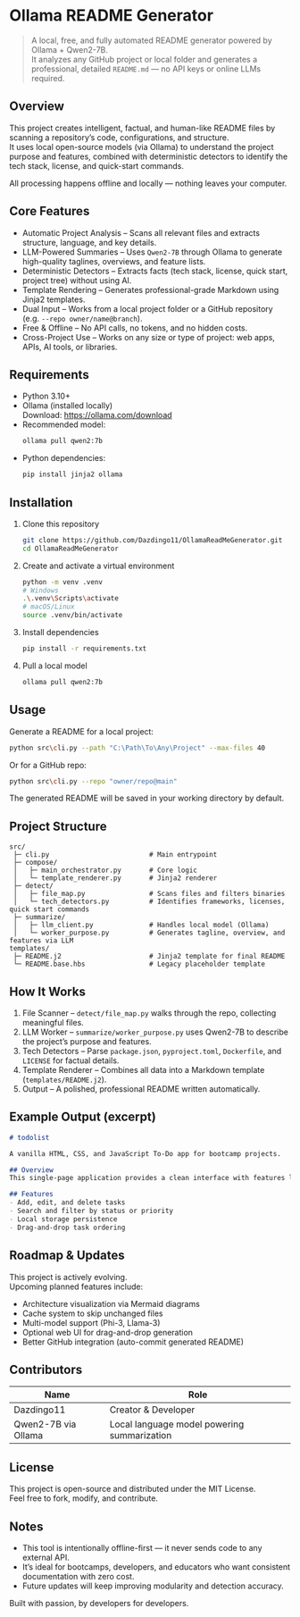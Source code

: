 # Ollama README Generator

> A local, free, and fully automated README generator powered by Ollama + Qwen2-7B.  
> It analyzes any GitHub project or local folder and generates a professional, detailed `README.md` — no API keys or online LLMs required.

## Overview

This project creates intelligent, factual, and human-like README files by scanning a repository’s code, configurations, and structure.  
It uses local open-source models (via Ollama) to understand the project purpose and features, combined with deterministic detectors to identify the tech stack, license, and quick-start commands.

All processing happens offline and locally — nothing leaves your computer.

## Core Features

- Automatic Project Analysis – Scans all relevant files and extracts structure, language, and key details.  
- LLM-Powered Summaries – Uses `Qwen2-7B` through Ollama to generate high-quality taglines, overviews, and feature lists.  
- Deterministic Detectors – Extracts facts (tech stack, license, quick start, project tree) without using AI.  
- Template Rendering – Generates professional-grade Markdown using Jinja2 templates.  
- Dual Input – Works from a local project folder or a GitHub repository (e.g. `--repo owner/name@branch`).  
- Free & Offline – No API calls, no tokens, and no hidden costs.  
- Cross-Project Use – Works on any size or type of project: web apps, APIs, AI tools, or libraries.

## Requirements

- Python 3.10+
- Ollama (installed locally)  
  Download: https://ollama.com/download
- Recommended model:  
  ```bash
  ollama pull qwen2:7b
  ```
- Python dependencies:
  ```bash
  pip install jinja2 ollama
  ```

## Installation

1. Clone this repository
   ```bash
   git clone https://github.com/Dazdingo11/OllamaReadMeGenerator.git
   cd OllamaReadMeGenerator
   ```

2. Create and activate a virtual environment
   ```bash
   python -m venv .venv
   # Windows
   .\.venv\Scripts\activate
   # macOS/Linux
   source .venv/bin/activate
   ```

3. Install dependencies
   ```bash
   pip install -r requirements.txt
   ```

4. Pull a local model
   ```bash
   ollama pull qwen2:7b
   ```

## Usage

Generate a README for a local project:
```bash
python src\cli.py --path "C:\Path\To\Any\Project" --max-files 40
```

Or for a GitHub repo:
```bash
python src\cli.py --repo "owner/repo@main"
```

The generated README will be saved in your working directory by default.

## Project Structure

```
src/
 ├─ cli.py                         # Main entrypoint
 ├─ compose/
 │   ├─ main_orchestrator.py       # Core logic
 │   └─ template_renderer.py       # Jinja2 renderer
 ├─ detect/
 │   ├─ file_map.py                # Scans files and filters binaries
 │   └─ tech_detectors.py          # Identifies frameworks, licenses, quick start commands
 ├─ summarize/
 │   ├─ llm_client.py              # Handles local model (Ollama)
 │   └─ worker_purpose.py          # Generates tagline, overview, and features via LLM
templates/
 ├─ README.j2                      # Jinja2 template for final README
 └─ README.base.hbs                # Legacy placeholder template
```

## How It Works

1. File Scanner – `detect/file_map.py` walks through the repo, collecting meaningful files.  
2. LLM Worker – `summarize/worker_purpose.py` uses Qwen2-7B to describe the project’s purpose and features.  
3. Tech Detectors – Parse `package.json`, `pyproject.toml`, `Dockerfile`, and `LICENSE` for factual details.  
4. Template Renderer – Combines all data into a Markdown template (`templates/README.j2`).  
5. Output – A polished, professional README written automatically.

## Example Output (excerpt)

```markdown
# todolist

A vanilla HTML, CSS, and JavaScript To-Do app for bootcamp projects.

## Overview
This single-page application provides a clean interface with features like task adding, validation, priority setting, sorting, filtering, searching, and editing.

## Features
- Add, edit, and delete tasks  
- Search and filter by status or priority  
- Local storage persistence  
- Drag-and-drop task ordering
```

## Roadmap & Updates

This project is actively evolving.  
Upcoming planned features include:

- Architecture visualization via Mermaid diagrams  
- Cache system to skip unchanged files  
- Multi-model support (Phi-3, Llama-3)  
- Optional web UI for drag-and-drop generation  
- Better GitHub integration (auto-commit generated README)

## Contributors

| Name | Role |
|------|------|
| Dazdingo11 | Creator & Developer |
| Qwen2-7B via Ollama | Local language model powering summarization |

## License

This project is open-source and distributed under the MIT License.  
Feel free to fork, modify, and contribute.

## Notes

- This tool is intentionally offline-first — it never sends code to any external API.  
- It’s ideal for bootcamps, developers, and educators who want consistent documentation with zero cost.  
- Future updates will keep improving modularity and detection accuracy.

Built with passion, by developers for developers.
